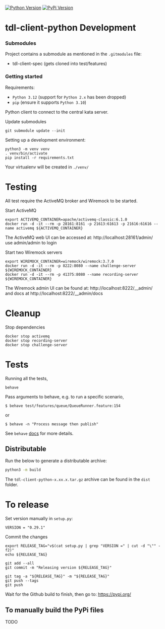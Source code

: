
[![Python Version](http://img.shields.io/badge/Python-3.12-blue.svg)](https://www.python.org/downloads/release/python-370/)
[![PyPi Version](http://img.shields.io/pypi/v/tdl-client-python.svg)](https://pypi.python.org/pypi/tdl-client-python)

# tdl-client-python Development

### Submodules

Project contains a submodule as mentioned in the `.gitmodules` file:
- tdl-client-spec (gets cloned into test/features)

### Getting started

Requirements:
- `Python 3.12` (support for `Python 2.x` has been dropped)
- `pip` (ensure it supports `Python 3.10`)

Python client to connect to the central kata server.

Update submodules
```
git submodule update --init
```

Setting up a development environment:
```
python3 -m venv venv
. venv/bin/activate
pip install -r requirements.txt
```
Your virtualenv will be created in `./venv/`


# Testing
 
All test require the ActiveMQ broker and Wiremock to be started.

Start ActiveMQ
```shell
export ACTIVEMQ_CONTAINER=apache/activemq-classic:6.1.0
docker run -d -it --rm -p 28161:8161 -p 21613:61613 -p 21616:61616 --name activemq ${ACTIVEMQ_CONTAINER}
```

The ActiveMQ web UI can be accessed at:
http://localhost:28161/admin/
use admin/admin to login

Start two Wiremock servers
```shell
export WIREMOCK_CONTAINER=wiremock/wiremock:3.7.0
docker run -d -it --rm -p 8222:8080 --name challenge-server ${WIREMOCK_CONTAINER}
docker run -d -it --rm -p 41375:8080 --name recording-server ${WIREMOCK_CONTAINER}
```

The Wiremock admin UI can be found at:
http://localhost:8222/__admin/
and docs at
http://localhost:8222/__admin/docs


# Cleanup

Stop dependencies
```
docker stop activemq
docker stop recording-server
docker stop challenge-server
```


# Tests

Running all the tests,
```
behave
```

Pass arguments to behave, e.g. to run a specific scenario,

```
$ behave test/features/queue/QueueRunner.feature:154
```

or

```
$ behave -n "Process message then publish"
```

See `behave` [docs](https://python-behave.readthedocs.io/en/latest/behave.html) for more details.

## Distributable

Run the below to generate a distributable archive:

```bash
python3 -m build
```

The `tdl-client-python-x.xx.x.tar.gz` archive can be found in the `dist` folder.



# To release

Set version manually in `setup.py`:
```
VERSION = "0.29.1"
```

Commit the changes
```
export RELEASE_TAG="v$(cat setup.py | grep "VERSION =" | cut -d "\"" -f2)"
echo ${RELEASE_TAG}

git add --all
git commit -m "Releasing version ${RELEASE_TAG}"

git tag -a "${RELEASE_TAG}" -m "${RELEASE_TAG}"
git push --tags
git push
```

Wait for the Github build to finish, then go to:
https://pypi.org/

## To manually build the PyPi files

TODO